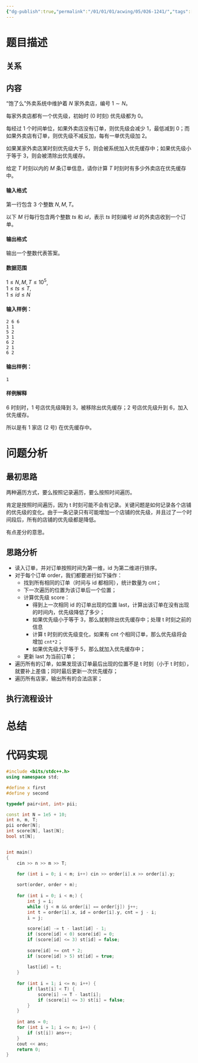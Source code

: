 ```yaml
---
{"dg-publish":true,"permalink":"/01/01/01/acwing/05/026-1241/","tags":["personal/blog","algorithm/brute-force"]}
---
```



# 题目描述
## 关系

## 内容
“饱了么”外卖系统中维护着 $N$ 家外卖店，编号 $1 \sim N$。

每家外卖店都有一个优先级，初始时 ($0$ 时刻) 优先级都为 $0$。

每经过 $1$ 个时间单位，如果外卖店没有订单，则优先级会减少 $1$，最低减到 $0$；而如果外卖店有订单，则优先级不减反加，每有一单优先级加 $2$。

如果某家外卖店某时刻优先级大于 $5$，则会被系统加入优先缓存中；如果优先级小于等于 $3$，则会被清除出优先缓存。

给定 $T$ 时刻以内的 $M$ 条订单信息，请你计算 $T$ 时刻时有多少外卖店在优先缓存中。

#### 输入格式

第一行包含 $3$ 个整数 $N,M,T$。

以下 $M$ 行每行包含两个整数 $ts$ 和 $id$，表示 $ts$ 时刻编号 $id$ 的外卖店收到一个订单。

#### 输出格式

输出一个整数代表答案。

#### 数据范围

$1 \le N,M,T \le 10^5$,  
$1 \le ts \le T$,  
$1 \le id \le N$

#### 输入样例：

```
2 6 6
1 1
5 2
3 1
6 2
2 1
6 2
```

#### 输出样例：

```
1
```

#### 样例解释

$6$ 时刻时，$1$ 号店优先级降到 $3$，被移除出优先缓存；$2$ 号店优先级升到 $6$，加入优先缓存。

所以是有 $1$ 家店 ($2$ 号) 在优先缓存中。
# 问题分析
## 最初思路
两种遍历方式，要么按照记录遍历，要么按照时间遍历。

肯定是按照时间遍历，因为 t 时刻可能不会有记录。关键问题是如何记录各个店铺的优先级的变化。由于一条记录只有可能增加一个店铺的优先级，并且过了一个时间段后，所有的店铺的优先级都是降低。

有点差分的意思。
## 思路分析
+ 读入订单，并对订单按照时间为第一维，id 为第二维进行排序。
+ 对于每个订单 order，我们都要进行如下操作：
	+ 找到所有相同的订单（时间与 id 都相同），统计数量为 cnt；
	+ 下一次遍历的位置为该订单后一个位置；
	+ 计算优先级 score：
		+ 得到上一次相同 id 的订单出现的位置 last，计算出该订单在没有出现的时间内，优先级降低了多少；
		+ 如果优先级小于等于 3，那么就剔除出优先缓存中；处理 t 时刻之前的信息
		+ 计算 t 时刻的优先级变化，如果有 cnt 个相同订单，那么优先级将会增加 `cnt*2`；
		+ 如果优先级大于等于 5，那么就加入优先缓存中；
	+ 更新 last 为当前订单；
+ 遍历所有的订单，如果发现该订单最后出现的位置不是 t 时刻（小于 t 时刻），就要补上差值；同时最后更新一次优先缓存；
+ 遍历所有店家，输出所有的合法店家；
## 执行流程设计

# 总结

# 代码实现
```c++
#include <bits/stdc++.h>
using namespace std;

#define x first
#define y second

typedef pair<int, int> pii;

const int N = 1e5 + 10;
int n, m, T;
pii order[N];
int score[N], last[N];
bool st[N];


int main()
{
    cin >> n >> m >> T;

    for (int i = 0; i < m; i++) cin >> order[i].x >> order[i].y;
    
    sort(order, order + m);
    
    for (int i = 0; i < m;) {
        int j = i;
        while (j < m && order[i] == order[j]) j++;
        int t = order[i].x, id = order[i].y, cnt = j - i;
        i = j;
        
        score[id] -= t - last[id] - 1;
        if (score[id] < 0) score[id] = 0;
        if (score[id] <= 3) st[id] = false;
        
        score[id] += cnt * 2;
        if (score[id] > 5) st[id] = true;
        
        last[id] = t;
    }
    
    for (int i = 1; i <= n; i++) {
        if (last[i] < T) {
            score[i] -= T - last[i];
            if (score[i] <= 3) st[i] = false; 
        }
    }
    
    int ans = 0;
    for (int i = 1; i <= n; i++) {
        if (st[i]) ans++;
    }
    cout << ans;
    return 0;
}
```